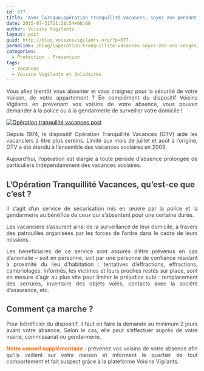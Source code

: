 ```yaml
---
id: 677
title: 'Avec l&rsquo;opération tranquilité vacances, soyez zen pendant vos congés !'
date: 2015-07-31T11:28:54+00:00
author: Voisins Vigilants
layout: post
guid: http://blog.voisinsvigilants.org/?p=677
permalink: /blog/loperation-tranquillite-vacances-soyez-zen-vos-conges/
categories:
  - Protection - Prevention
tags:
  - Vacances
  - Voisins Vigilants et Solidaires
---
```

<div class="attribute-catcher" style="color: #424242;">
  <p style="text-align: justify;">
    Vous allez bientôt vous absenter et vous craignez pour la sécurité de votre maison, de votre appartement ? En complément du dispositif Voisins Vigilants en prévenant vos voisins de votre absence, vous pouvez demander à la police ou à la gendarmerie de surveiller votre domicile !
  </p>
</div>

<div class="attribute-text" style="color: #424242;">
  <p style="text-align: justify;">
    <a href="./../../images/2015/07/Operation-tranquilite-vacances-post.jpg"><img class="aligncenter size-full wp-image-678" src="./../../images/2015/07/Operation-tranquilite-vacances-post.jpg" alt="Opération tranquilité vacances post"/></a>
  </p>
  
  <p style="text-align: justify;">
    Depuis 1974, le dispositif Opération Tranquillité Vacances (OTV) aide les vacanciers à être plus sereins. Limité aux mois de juillet et août à l’origine, OTV a été étendu à l’ensemble des vacances scolaires en 2009.
  </p>
  
  <p style="text-align: justify;">
    Aujourd&rsquo;hui, l&rsquo;opération est élargie à toute période d&rsquo;absence prolongée de particuliers indépendamment des vacances scolaires.
  </p>
  
  <h2>
    <strong>L&rsquo;Opération Tranquillité Vacances, qu&rsquo;est-ce que c&rsquo;est ?</strong>
  </h2>
  
  <p style="text-align: justify;">
    Il s’agit d’un service de sécurisation mis en œuvre par la police et la gendarmerie au bénéfice de ceux qui s’absentent pour une certaine durée.
  </p>
  
  <p style="text-align: justify;">
    Les vacanciers s’assurent ainsi de la surveillance de leur domicile, à travers des patrouilles organisées par les forces de l’ordre dans le cadre de leurs missions.
  </p>
  
  <p style="text-align: justify;">
    Les bénéficiaires de ce service sont assurés d’être prévenus en cas d’anomalie – soit en personne, soit par une personne de confiance résidant à proximité du lieu d’habitation : tentatives d’effractions, effractions, cambriolages. Informés, les victimes et leurs proches restés sur place, sont en mesure d’agir au plus vite pour limiter le préjudice subi : remplacement des serrures, inventaire des objets volés, contacts avec la société d’assurance, etc.
  </p>
  
  <h2 style="text-align: justify;">
    <strong>Comment ça marche ?</strong>
  </h2>
  
  <p style="text-align: justify;">
    Pour bénéficier du dispositif, il faut en faire la demande au minimum 2 jours avant votre absence. Selon le cas, elle peut s&rsquo;effectuer auprès de votre mairie, commissariat ou gendarmerie.
  </p>
  
  <p style="text-align: justify;">
    <strong><span style="color: #ff6600;">Notre conseil supplémentaire</span></strong> : prévenez vos voisins de votre absence afin qu&rsquo;ils veillent sur votre maison et informent le quartier de tout comportement et fait suspect grâce à la plateforme Voisins Vigilants.
  </p>
  
  <p>
    &nbsp;
  </p>
</div>
